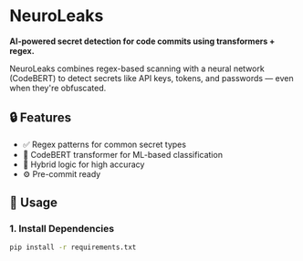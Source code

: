 # NeuroLeaks

**AI-powered secret detection for code commits using transformers + regex.**

NeuroLeaks combines regex-based scanning with a neural network (CodeBERT) to detect secrets like API keys, tokens, and passwords — even when they're obfuscated.

## 🔒 Features

- ✅ Regex patterns for common secret types
- 🤖 CodeBERT transformer for ML-based classification
- 🧠 Hybrid logic for high accuracy
- ⚙️ Pre-commit ready

## 🚀 Usage

### 1. Install Dependencies

```bash
pip install -r requirements.txt
